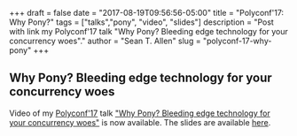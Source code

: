 +++
draft = false
date = "2017-08-19T09:56:56-05:00"
title = "Polyconf'17: Why Pony?"
tags = ["talks","pony", "video", "slides"]
description = "Post with link my Polyconf'17 talk \"Why Pony? Bleeding edge technology for your concurrency woes\"."
author = "Sean T. Allen"
slug = "polyconf-17-why-pony"
+++

## Why Pony? Bleeding edge technology for your concurrency woes

Video of my [Polyconf'17](https://polyconf.com/) talk ["Why Pony? Bleeding edge technology for your concurrency woes"](https://www.youtube.com/watch?v=0XFhTrtOGK4) is now available. The slides are available [here](https://speakerdeck.com/seantallen/why-pony).
